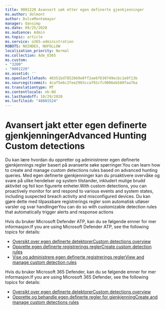 ```yaml
---
title: 9001220 Avansert søk etter egen definerte gjenkjenninger
ms.author: dolmont
author: DulceMontemayor
manager: dansimp
ms.date: 09/25/2020
ms.audience: Admin
ms.topic: article
ms.service: o365-administration
ROBOTS: NOINDEX, NOFOLLOW
localization_priority: Normal
ms.collection: Adm_O365
ms.custom:
- "3200"
- "9001220"
ms.assetid: ''
ms.openlocfilehash: 40351bd7852b69e0ff2ae6f630749ecbc1e0f13b
ms.sourcegitcommit: 4caf5e6c2fee2903ccaf92cfc9006eb580faa7ba
ms.translationtype: MT
ms.contentlocale: nb-NO
ms.lasthandoff: 10/29/2020
ms.locfileid: "48801524"
---
```

# <a name="advanced-hunting-custom-detections"></a><span data-ttu-id="6d596-102">Avansert jakt etter egen definerte gjenkjenninger</span><span class="sxs-lookup"><span data-stu-id="6d596-102">Advanced Hunting Custom detections</span></span>

<span data-ttu-id="6d596-103">Du kan lære hvordan du oppretter og administrerer egen definerte gjenkjennings regler basert på avanserte søke spørringer.</span><span class="sxs-lookup"><span data-stu-id="6d596-103">You can learn how to create and manage custom detections rules based on advanced hunting queries.</span></span> <span data-ttu-id="6d596-104">Med egen definerte gjenkjenninger kan du proaktivere overvåke og svare på ulike hendelser og system tilstander, inkludert mulige brudd aktivitet og feil kon figurerte enheter.</span><span class="sxs-lookup"><span data-stu-id="6d596-104">With custom detections, you can proactively monitor for and respond to various events and system states, including suspected breach activity and misconfigured devices.</span></span> <span data-ttu-id="6d596-105">Du kan gjøre dette med tilpassbare registrerings regler som automatisk utløser varsler og svar handlinger</span><span class="sxs-lookup"><span data-stu-id="6d596-105">You can do so with customizable detection rules that automatically trigger alerts and response actions</span></span>
  
<span data-ttu-id="6d596-106">Hvis du bruker Microsoft Defender ATP, kan du se følgende emner for mer informasjon:</span><span class="sxs-lookup"><span data-stu-id="6d596-106">If you are using Microsoft Defender ATP, see the following topics for details:</span></span> 
- [<span data-ttu-id="6d596-107">Oversikt over egen definerte detektorer</span><span class="sxs-lookup"><span data-stu-id="6d596-107">Custom detections overview</span></span>](https://docs.microsoft.com/windows/security/threat-protection/microsoft-defender-atp/overview-custom-detections)
- [<span data-ttu-id="6d596-108">Opprette egen definerte registrerings regler</span><span class="sxs-lookup"><span data-stu-id="6d596-108">Create custom detection rules</span></span>](https://docs.microsoft.com/windows/security/threat-protection/microsoft-defender-atp/custom-detection-rules)
- [<span data-ttu-id="6d596-109">Vise og administrere egen definerte registrerings regler</span><span class="sxs-lookup"><span data-stu-id="6d596-109">View and manage custom detection rules</span></span>](https://docs.microsoft.com/windows/security/threat-protection/microsoft-defender-atp/custom-detections-manage)

<span data-ttu-id="6d596-110">Hvis du bruker Microsoft 365 Defender, kan du se følgende emner for mer informasjon:</span><span class="sxs-lookup"><span data-stu-id="6d596-110">If you are using Microsoft 365 Defender, see the following topics for details:</span></span> 
- [<span data-ttu-id="6d596-111">Oversikt over egen definerte detektorer</span><span class="sxs-lookup"><span data-stu-id="6d596-111">Custom detections overview</span></span>](https://docs.microsoft.com/microsoft-365/security/mtp/custom-detections-overview)
- [<span data-ttu-id="6d596-112">Opprette og behandle egen definerte regler for gjenkjenning</span><span class="sxs-lookup"><span data-stu-id="6d596-112">Create and manage custom detections rules</span></span>](https://docs.microsoft.com/microsoft-365/security/mtp/custom-detection-rules)
